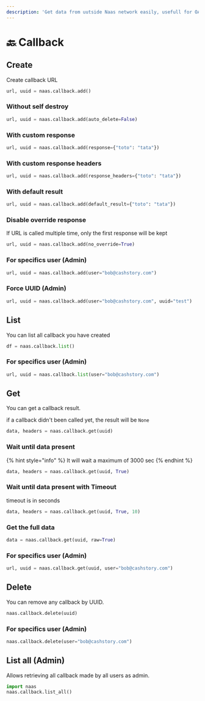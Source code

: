 ```yaml
---
description: 'Get data from uutside Naas network easily, usefull for OAuth and other stuff'
---
```


# 🔙 Callback

## Create

Create callback URL 

```python
url, uuid = naas.callback.add()
```

###  Without self destroy

```python
url, uuid = naas.callback.add(auto_delete=False)
```

### With custom response

```python
url, uuid = naas.callback.add(response={"toto": "tata"})
```

### With custom response headers

```python
url, uuid = naas.callback.add(response_headers={"toto": "tata"})
```

### With default result

```python
url, uuid = naas.callback.add(default_result={"toto": "tata"})
```

### Disable override response

If URL is called multiple time, only the first response will be kept

```python
url, uuid = naas.callback.add(no_override=True)
```

### For specifics user \(Admin\)

```python
url, uuid = naas.callback.add(user="bob@cashstory.com")
```

### Force UUID \(Admin\)

```python
url, uuid = naas.callback.add(user="bob@cashstory.com", uuid="test")
```

## List 

You can list all callback  you have created

```python
df = naas.callback.list()
```

### For specifics user \(Admin\)

```python
url, uuid = naas.callback.list(user="bob@cashstory.com")
```

## Get 

You can get a callback result.

if a callback didn't been called yet, the result will be `None`

```python
data, headers = naas.callback.get(uuid)
```

### Wait until data present 

{% hint style="info" %}
It will wait a maximum of 3000 sec
{% endhint %}

```python
data, headers = naas.callback.get(uuid, True)
```

### Wait until data present with Timeout

timeout is in seconds

```python
data, headers = naas.callback.get(uuid, True, 10)
```

### Get the full data

```python
data = naas.callback.get(uuid, raw=True)
```

### For specifics user \(Admin\)

```python
url, uuid = naas.callback.get(uuid, user="bob@cashstory.com")
```

## Delete

You can remove any callback by UUID. 

```python
naas.callback.delete(uuid)
```

### For specifics user \(Admin\)

```python
naas.callback.delete(user="bob@cashstory.com")
```

## List all \(Admin\)

Allows retrieving all callback made by all users as admin.

```python
import naas
naas.callback.list_all()
```



